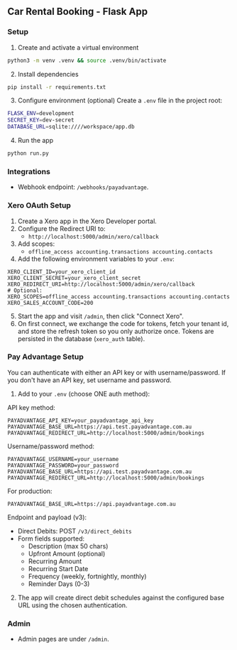 ## Car Rental Booking - Flask App

### Setup

1. Create and activate a virtual environment
```bash
python3 -m venv .venv && source .venv/bin/activate
```

2. Install dependencies
```bash
pip install -r requirements.txt
```

3. Configure environment (optional)
Create a `.env` file in the project root:
```bash
FLASK_ENV=development
SECRET_KEY=dev-secret
DATABASE_URL=sqlite:////workspace/app.db
```

4. Run the app
```bash
python run.py
```

### Integrations
- Webhook endpoint: `/webhooks/payadvantage`.

### Xero OAuth Setup
1. Create a Xero app in the Xero Developer portal.
2. Configure the Redirect URI to:
   - `http://localhost:5000/admin/xero/callback`
3. Add scopes:
   - `offline_access accounting.transactions accounting.contacts`
4. Add the following environment variables to your `.env`:
```
XERO_CLIENT_ID=your_xero_client_id
XERO_CLIENT_SECRET=your_xero_client_secret
XERO_REDIRECT_URI=http://localhost:5000/admin/xero/callback
# Optional:
XERO_SCOPES=offline_access accounting.transactions accounting.contacts
XERO_SALES_ACCOUNT_CODE=200
```
5. Start the app and visit `/admin`, then click "Connect Xero".
6. On first connect, we exchange the code for tokens, fetch your tenant id, and store the refresh token so you only authorize once. Tokens are persisted in the database (`xero_auth` table).

### Pay Advantage Setup
You can authenticate with either an API key or with username/password. If you don't have an API key, set username and password.

1. Add to your `.env` (choose ONE auth method):

API key method:
```
PAYADVANTAGE_API_KEY=your_payadvantage_api_key
PAYADVANTAGE_BASE_URL=https://api.test.payadvantage.com.au
PAYADVANTAGE_REDIRECT_URL=http://localhost:5000/admin/bookings
```

Username/password method:
```
PAYADVANTAGE_USERNAME=your_username
PAYADVANTAGE_PASSWORD=your_password
PAYADVANTAGE_BASE_URL=https://api.test.payadvantage.com.au
PAYADVANTAGE_REDIRECT_URL=http://localhost:5000/admin/bookings
```

For production:
```
PAYADVANTAGE_BASE_URL=https://api.payadvantage.com.au
```

Endpoint and payload (v3):
- Direct Debits: POST `/v3/direct_debits`
- Form fields supported:
  - Description (max 50 chars)
  - Upfront Amount (optional)
  - Recurring Amount
  - Recurring Start Date
  - Frequency (weekly, fortnightly, monthly)
  - Reminder Days (0-3)

2. The app will create direct debit schedules against the configured base URL using the chosen authentication.

### Admin
- Admin pages are under `/admin`.
